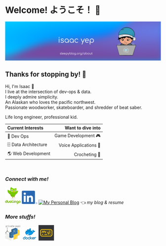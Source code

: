 # Welcome! ようこそ！ 👋

<img alt="GitHub Profile Banner" src="img/banner.png" width="850" />

## Thanks for stopping by! 👾
Hi, I'm Isaac 👋 \
I live at the intersection of dev-ops & data. \
I deeply admire simplicity. \
An Alaskan who loves the pacific northwest. \
Passionate woodworker, skateboarder, and shredder of beat saber.

Life long engineer, professional kid.

| Current Interests | Want to dive into |
|:---|---:|
| 🤖 Dev Ops | Game Development 🎮 |
| 🗄️ Data Architecture | Voice Applications 🎤 |
| 🌎 Web Development | Crocheting 🧶 |

<br />

### ***Connect with me!***
[<img alt="My DuoLingo" src="img/duolingo.png" width="50" />](https://www.duolingo.com/profile/TheSleepyBoy)
‎ ‎ ‎ ‎ ‎
[<img alt="My LinkedIn" src="img/linkedin.png" width="50" />](https://www.linkedin.com/in/anthonybench/)
[<img alt="My Personal Blog" src="img/hat.ico" width="50" />](https://sleepyblog.org/about) 👈 *my blog & resume*

### ***More stuffs!***
[<img alt="PyPi" src="img/pypi.png" width="50" />](https://pypi.org/user/sleepyboy/)
‎ ‎ ‎ ‎ ‎
[<img alt="DockerHub" src="img/docker.png" width="50" />](https://hub.docker.com/u/sleepyboy)
‎ ‎ ‎ ‎ ‎
[<img alt="MonkeyType" src="img/monkeytype.png" width="50" />](https://monkeytype.com/profile/zJyZluX5ZvNVXl4hUw3ZndJaaiw2)